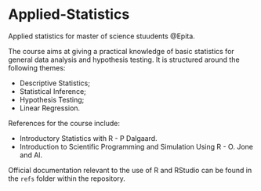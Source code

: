 # Applied-Statistics

Applied statistics for master of science stuudents @Epita.

The course aims at giving a practical knowledge of basic statistics
for general data analysis and hypothesis testing. It is structured
around the following themes:

  - Descriptive Statistics;
  - Statistical Inference;
  - Hypothesis Testing;
  - Linear Regression.

References for the course include:

  - Introductory Statistics with R - P Dalgaard.
  - Introduction to Scientific Programming and Simulation Using R - O. Jone and Al.

Official documentation relevant to the use of R and RStudio can be
found in the `refs` folder within the repository.
